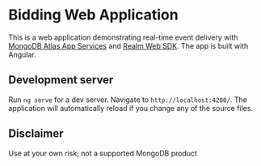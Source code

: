 # Bidding Web Application

This is a web application demonstrating real-time event delivery with [MongoDB Atlas App Services](https://mongodb.com/docs/atlas/app-services/?utm_campaign=devrel&utm_source=cross-post&utm_medium=cta&utm_content=github-bidding-app&utm_term=stanimira.vlaeva) and [Realm Web SDK](https://mongodb.com/docs/realm/web/?utm_campaign=devrel&utm_source=cross-post&utm_medium=cta&utm_content=github-bidding-app&utm_term=stanimira.vlaeva). The app is built with Angular.


## Development server

Run `ng serve` for a dev server. Navigate to `http://localhost:4200/`. The application will automatically reload if you change any of the source files.

## Disclaimer

Use at your own risk; not a supported MongoDB product
